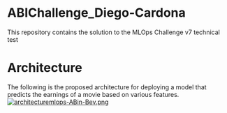 # ABIChallenge_Diego-Cardona
This repository contains the solution to the MLOps Challenge v7 technical test

# Architecture
The following is the proposed architecture for deploying a model that predicts the earnings of a movie based on various features.
[![architecturemlops-ABin-Bev.png](https://i.postimg.cc/VNkXxmcQ/architecturemlops-ABin-Bev.png)](https://postimg.cc/xXBkHrCt)
